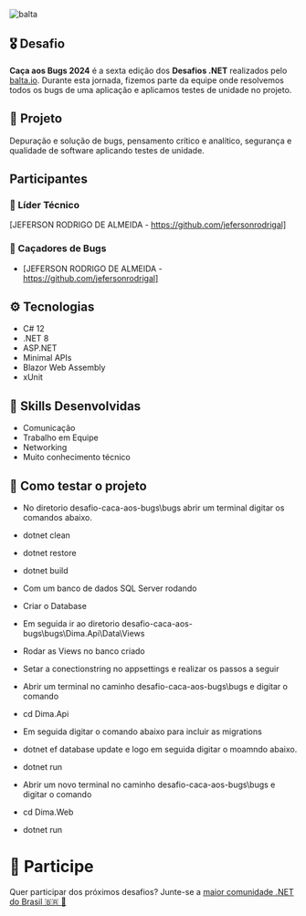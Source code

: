 ![balta](https://baltaio.blob.core.windows.net/static/images/dark/balta-logo.svg)

## 🎖️ Desafio
**Caça aos Bugs 2024** é a sexta edição dos **Desafios .NET** realizados pelo [balta.io](https://balta.io). Durante esta jornada, fizemos parte da equipe  onde resolvemos todos os bugs de uma aplicação e aplicamos testes de unidade no projeto.

## 📱 Projeto
Depuração e solução de bugs, pensamento crítico e analítico, segurança e qualidade de software aplicando testes de unidade.

## Participantes
### 🚀 Líder Técnico
[JEFERSON RODRIGO DE ALMEIDA - https://github.com/jefersonrodrigal]

### 👻 Caçadores de Bugs
* [JEFERSON RODRIGO DE ALMEIDA - https://github.com/jefersonrodrigal]

## ⚙️ Tecnologias
* C# 12
* .NET 8
* ASP.NET
* Minimal APIs
* Blazor Web Assembly
* xUnit

## 🥋 Skills Desenvolvidas
* Comunicação
* Trabalho em Equipe
* Networking
* Muito conhecimento técnico

## 🧪 Como testar o projeto

* No diretorio desafio-caca-aos-bugs\bugs abrir um terminal digitar os comandos abaixo.
* dotnet clean
* dotnet restore
* dotnet build

* Com um banco de dados SQL Server rodando
* Criar o Database
* Em seguida ir ao diretorio desafio-caca-aos-bugs\bugs\Dima.Api\Data\Views
* Rodar as Views no banco criado
* Setar a conectionstring no appsettings e realizar os passos a seguir
* Abrir um terminal no caminho desafio-caca-aos-bugs\bugs e digitar o comando
* cd Dima.Api
* Em seguida digitar o comando abaixo para incluir as migrations
* dotnet ef database update e logo em seguida digitar o moamndo abaixo.
* dotnet run

* Abrir um novo terminal no caminho desafio-caca-aos-bugs\bugs e digitar o comando
* cd Dima.Web
* dotnet run

# 💜 Participe
Quer participar dos próximos desafios? Junte-se a [maior comunidade .NET do Brasil 🇧🇷 💜](https://balta.io/discord)
